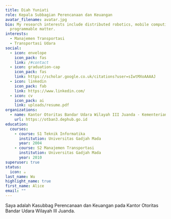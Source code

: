 ```yaml
---
title: Diah Yuniati
role: Kepala Subbagian Perencanaan dan Keuangan
avatar_filename: avatar.jpg
bio: My research interests include distributed robotics, mobile computing and
  programmable matter.
interests:
  - Manajemen Transportasi
  - Transportasi Udara
social:
  - icon: envelope
    icon_pack: fas
    link: /#contact
  - icon: graduation-cap
    icon_pack: fas
    link: https://scholar.google.co.uk/citations?user=sIwtMXoAAAAJ
  - icon: linkedin
    icon_pack: fab
    link: https://www.linkedin.com/
  - icon: cv
    icon_pack: ai
    link: uploads/resume.pdf
organizations:
  - name: Kantor Otoritas Bandar Udara Wilayah III Juanda - Kementerian Perhubungan
    url: https://otban3.dephub.go.id
education:
  courses:
    - course: S1 Teknik Informatika
      institution: Universitas Gadjah Mada
      year: 2004
    - course: S2 Manajemen Transportasi
      institution: Universitas Gadjah Mada
      year: 2010
superuser: true
status:
  icon: ☕️
last_name: Wu
highlight_name: true
first_name: Alice
email: ""
---
```

Saya adalah Kasubbag Perencanaan dan Keuangan pada Kantor Otoritas Bandar Udara Wilayah III Juanda.